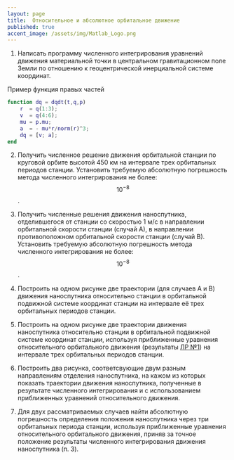 ```yaml
---
layout: page
title:  Относительное и абсолютное орбитальное движение
published: true
accent_image: /assets/img/Matlab_Logo.png
---
```


1. Написать программу численного интегрирования уравнений движения материальной точки в центральном гравитационном поле Земли по отношению к геоцентрической инерциальной системе координат.

Пример функция правых частей

~~~matlab
function dq = dqdt(t,q,p)    
    r  = q(1:3);    
    v  = q(4:6);    
    mu = p.mu;
    a  = - mu*r/norm(r)^3;
    dq = [v; a];
end
~~~

2. Получить численное решение движения орбитальной станции по круговой орбите высотой 450 км на интервале трех орбитальных периодов станции. Установить требуемую абсолютную погрешность  метода численного интегрирования не более: $$10^{-8}$$. 

3. Получить численные решения движения наноспутника, отделившегося от станции со скоростью 1 м/с в направлении орбитальной скорости станции (случай А), в направлении противоположном орбитальной скорости станции (случай В). Установить требуемую абсолютную погрешность  метода численного интегрирования не более: $$10^{-8}$$.  

4. Построить на одном рисунке две траектории (для случаев А и В) движения наноспутника относительно станции в орбитальной подвижной системе координат станции на интервале её трех орбитальных периодов станции.

5. Построить на одном рисунке две траектории движения наноспутника относительно станции в орбитальной подвижной системе координат станции, используя приближенные уравнения  относительного орбитального движения (результаты [ЛР №1](../lab_hill_frame.md)) на интервале трех орбитальных периодов станции.

6. Построить два рисунка, соответсвующие двум разным направлениям отделения наноспутника, на кажом из которых показать траектории движения наноспутника, полученные в результате численного интегрирования и с использованием приближенных уравнений относительного движения. 

7. Для двух рассматриваемых случаев найти абсолютную погрешность определения положения наноспутника через три орбитальных периода станции, используя приближенные уравнения относительного орбитального движения, приняв за точное положение результаты численного интегрирования движения наноспутника (п. 3).   
